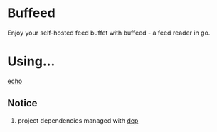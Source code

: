 # Buffeed
Enjoy your self-hosted feed buffet with buffeed - a feed reader in go.

# Using...
[echo](https://github.com/labstack/echo)

## Notice
1. project dependencies managed with [dep](https://github.com/golang/dep)
